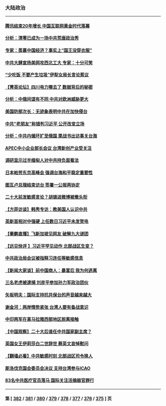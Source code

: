 ### 大陆政治
---
#### [腾讯结束20年增长 中国互联网黄金时代落幕](../../pages/ncid277/n13822061.md) 
#### [分析：清零已成为一场中共荒唐政治秀](../../pages/ncid277/n13821954.md) 
#### [专家：羡慕中国经济？事实上“国王没穿衣服”](../../pages/ncid277/n13821927.md) 
#### [中共大肆宣扬美网攻西北工大 专家：十分可笑](../../pages/ncid277/n13821918.md) 
#### [“少吃饭 不要产生垃圾”伊犁女局长言论惹议](../../pages/ncid277/n13821932.md) 
#### [【菁英论坛】四川电力哪去了 数据背后的秘密](../../pages/ncid277/n13821958.md) 
#### [分析：中俄间谍有不同 中共对欧洲威胁更大](../../pages/ncid277/n13821320.md) 
#### [美国防部次长：无迹象表明中共在加快侵台](../../pages/ncid277/n13821926.md) 
#### [中共“老朋友”称错判习近平 公开改变立场](../../pages/ncid277/n13821789.md) 
#### [分析：中共内循环扩至俄国 栗战书出访事关台海](../../pages/ncid277/n13821414.md) 
#### [APEC中小企业部长会议 台湾新创产业受关注](../../pages/ncid277/n13821512.md) 
#### [调研显示过半缅甸人对中共持负面看法](../../pages/ncid277/n13821409.md) 
#### [日本帕劳东京高峰会 强调台海和平稳定重要性](../../pages/ncid277/n13821405.md) 
#### [图瓦卢总理结束访台 签署一公报两协定](../../pages/ncid277/n13821334.md) 
#### [二十大前发敏感言论？胡锡进微博被撤头衔](../../pages/ncid277/n13821309.md) 
#### [【方菲访谈】韩秀专访：教美国人认识中共](../../pages/ncid277/n13821310.md) 
#### [英新首相对中强硬 上任数日习近平未发贺电](../../pages/ncid277/n13821291.md) 
#### [【秦鹏直播】飞新加坡见网友 破解九大谜团](../../pages/ncid277/n13821120.md) 
#### [【远见快评 】习近平罕见动作 北部战区生变？](../../pages/ncid277/n13821233.md) 
#### [中共政治局会议被指释习连任等敏感信息](../../pages/ncid277/n13821035.md) 
#### [【新闻大家谈】前中国商人：暴富后 我为何逃离](../../pages/ncid277/n13820946.md) 
#### [三名老虎被逮捕 刘彦平参加孙力军政治团伙](../../pages/ncid277/n13820944.md) 
#### [矢板明夫：国际支持抗共保台的声音越来越大](../../pages/ncid277/n13820882.md) 
#### [谢金河：两岸情势紧张 台湾人要有备战意识](../../pages/ncid277/n13820805.md) 
#### [中印两军在喜马拉雅西部地区脱离接触](../../pages/ncid277/n13820827.md) 
#### [【中国观察】二十大后谁任中共国家副主席？](../../pages/ncid277/n13820726.md) 
#### [英国女王伊莉莎白二世辞世 蔡英文哀悼慰问](../../pages/ncid277/n13820755.md) 
#### [【翻墙必看】中共敏感时刻 北部战区司令换人](../../pages/ncid277/n13820722.md) 
#### [斯洛伐克国会委员会决议 支持台湾参与ICAO](../../pages/ncid277/n13820723.md) 
#### [83名中共医疗官员落马 国际关注活摘器官罪行](../../pages/ncid277/n13820716.md) 

---
#### 第 [ [382](./382.md) / [381](./381.md) / [380](./380.md) / [379](./379.md) / [378](./378.md) / [377](./377.md) / [376](./376.md) / [375](./375.md) ] 页
